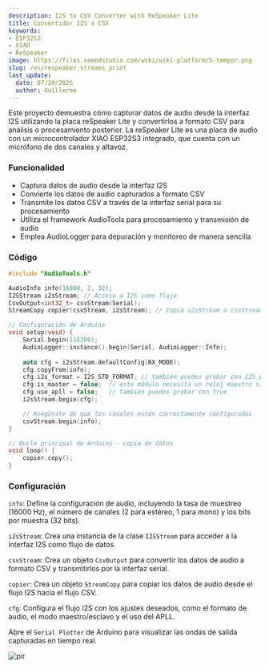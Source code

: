 ```yaml
---
description: I2S to CSV Converter with ReSpeaker Lite
title: Convertidor I2S a CSV
keywords:
- ESP32S3
- XIAO
- ReSpeaker
image: https://files.seeedstudio.com/wiki/wiki-platform/S-tempor.png
slug: /es/respeaker_streams_print
last_update:
  date: 07/20/2025
  author: Guillermo
---
```


Este proyecto demuestra cómo capturar datos de audio desde la interfaz I2S utilizando la placa reSpeaker Lite y convertirlos a formato CSV para análisis o procesamiento posterior. La reSpeaker Lite es una placa de audio con un microcontrolador XIAO ESP32S3 integrado, que cuenta con un micrófono de dos canales y altavoz.

### Funcionalidad

* Captura datos de audio desde la interfaz I2S
* Convierte los datos de audio capturados a formato CSV
* Transmite los datos CSV a través de la interfaz serial para su procesamiento
* Utiliza el framework AudioTools para procesamiento y transmisión de audio
* Emplea AudioLogger para depuración y monitoreo de manera sencilla

### Código

```cpp
#include "AudioTools.h"

AudioInfo info(16000, 2, 32);
I2SStream i2sStream; // Acceso a I2S como flujo
CsvOutput<int32_t> csvStream(Serial);
StreamCopy copier(csvStream, i2sStream); // Copia i2sStream a csvStream

// Configuración de Arduino
void setup(void) {
    Serial.begin(115200);
    AudioLogger::instance().begin(Serial, AudioLogger::Info);
    
    auto cfg = i2sStream.defaultConfig(RX_MODE);
    cfg.copyFrom(info);
    cfg.i2s_format = I2S_STD_FORMAT; // también puedes probar con I2S_LSB_FORMAT
    cfg.is_master = false;  // este módulo necesita un reloj maestro si el ESP32 es maestro
    cfg.use_apll = false;   // también puedes probar con true
    i2sStream.begin(cfg);

    // Asegúrate de que los canales estén correctamente configurados
    csvStream.begin(info);
}

// Bucle principal de Arduino - copia de datos
void loop() {
    copier.copy();
}
```

### Configuración

`info`: Define la configuración de audio, incluyendo la tasa de muestreo (16000 Hz), el número de canales (2 para estéreo, 1 para mono) y los bits por muestra (32 bits).

`i2sStream`: Crea una instancia de la clase `I2SStream` para acceder a la interfaz I2S como flujo de datos.

`csvStream`: Crea un objeto `CsvOutput` para convertir los datos de audio a formato CSV y transmitirlos por la interfaz serial.

`copier`: Crea un objeto `StreamCopy` para copiar los datos de audio desde el flujo I2S hacia el flujo CSV.

`cfg`: Configura el flujo I2S con los ajustes deseados, como el formato de audio, el modo maestro/esclavo y el uso del APLL.

Abre el `Serial Plotter` de Arduino para visualizar las ondas de salida capturadas en tiempo real.

<p style={{textAlign: 'center'}}><img src="https://files.seeedstudio.com/wiki/SenseCAP/respeaker/waves.gif" alt="pir" width={600} height="auto" /></p>
 